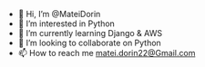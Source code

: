 - 👋 Hi, I’m @MateiDorin
- 👀 I’m interested in Python
- 🌱 I’m currently learning Django & AWS
- 💞️ I’m looking to collaborate on Python
- 📫 How to reach me matei.dorin22@Gmail.com

<!---
MateiDorin/MateiDorin is a ✨ special ✨ repository because its `README.md` (this file) appears on your GitHub profile.
You can click the Preview link to take a look at your changes.
--->

